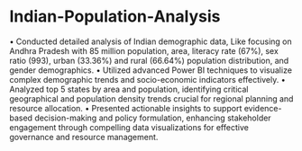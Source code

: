 # Indian-Population-Analysis

•	Conducted detailed analysis of Indian demographic data, Like focusing on Andhra Pradesh with 85 million population, area, literacy rate (67%), sex ratio (993), urban (33.36%) and rural (66.64%) population distribution, and gender demographics.
•	Utilized advanced Power BI techniques to visualize complex demographic trends and socio-economic indicators effectively.
•	Analyzed top 5 states by area and population, identifying critical geographical and population density trends crucial for regional planning and resource allocation.
•	Presented actionable insights to support evidence-based decision-making and policy formulation, enhancing stakeholder engagement through compelling data visualizations for effective governance and resource management.

